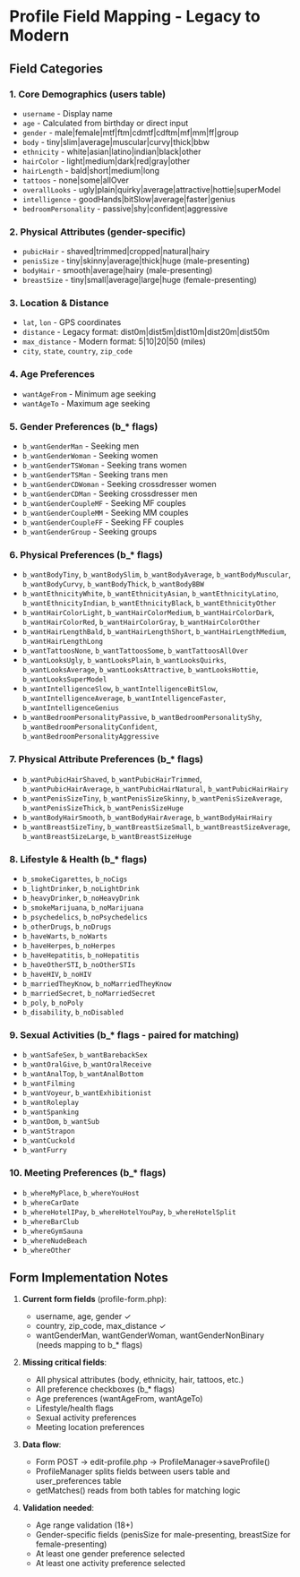 # Profile Field Mapping - Legacy to Modern

## Field Categories

### 1. Core Demographics (users table)
- `username` - Display name
- `age` - Calculated from birthday or direct input
- `gender` - male|female|mtf|ftm|cdmtf|cdftm|mf|mm|ff|group
- `body` - tiny|slim|average|muscular|curvy|thick|bbw
- `ethnicity` - white|asian|latino|indian|black|other
- `hairColor` - light|medium|dark|red|gray|other
- `hairLength` - bald|short|medium|long
- `tattoos` - none|some|allOver
- `overallLooks` - ugly|plain|quirky|average|attractive|hottie|superModel
- `intelligence` - goodHands|bitSlow|average|faster|genius
- `bedroomPersonality` - passive|shy|confident|aggressive

### 2. Physical Attributes (gender-specific)
- `pubicHair` - shaved|trimmed|cropped|natural|hairy
- `penisSize` - tiny|skinny|average|thick|huge (male-presenting)
- `bodyHair` - smooth|average|hairy (male-presenting)
- `breastSize` - tiny|small|average|large|huge (female-presenting)

### 3. Location & Distance
- `lat`, `lon` - GPS coordinates
- `distance` - Legacy format: dist0m|dist5m|dist10m|dist20m|dist50m
- `max_distance` - Modern format: 5|10|20|50 (miles)
- `city`, `state`, `country`, `zip_code`

### 4. Age Preferences
- `wantAgeFrom` - Minimum age seeking
- `wantAgeTo` - Maximum age seeking

### 5. Gender Preferences (b_* flags)
- `b_wantGenderMan` - Seeking men
- `b_wantGenderWoman` - Seeking women
- `b_wantGenderTSWoman` - Seeking trans women
- `b_wantGenderTSMan` - Seeking trans men
- `b_wantGenderCDWoman` - Seeking crossdresser women
- `b_wantGenderCDMan` - Seeking crossdresser men
- `b_wantGenderCoupleMF` - Seeking MF couples
- `b_wantGenderCoupleMM` - Seeking MM couples
- `b_wantGenderCoupleFF` - Seeking FF couples
- `b_wantGenderGroup` - Seeking groups

### 6. Physical Preferences (b_* flags)
- `b_wantBodyTiny`, `b_wantBodySlim`, `b_wantBodyAverage`, `b_wantBodyMuscular`, `b_wantBodyCurvy`, `b_wantBodyThick`, `b_wantBodyBBW`
- `b_wantEthnicityWhite`, `b_wantEthnicityAsian`, `b_wantEthnicityLatino`, `b_wantEthnicityIndian`, `b_wantEthnicityBlack`, `b_wantEthnicityOther`
- `b_wantHairColorLight`, `b_wantHairColorMedium`, `b_wantHairColorDark`, `b_wantHairColorRed`, `b_wantHairColorGray`, `b_wantHairColorOther`
- `b_wantHairLengthBald`, `b_wantHairLengthShort`, `b_wantHairLengthMedium`, `b_wantHairLengthLong`
- `b_wantTattoosNone`, `b_wantTattoosSome`, `b_wantTattoosAllOver`
- `b_wantLooksUgly`, `b_wantLooksPlain`, `b_wantLooksQuirks`, `b_wantLooksAverage`, `b_wantLooksAttractive`, `b_wantLooksHottie`, `b_wantLooksSuperModel`
- `b_wantIntelligenceSlow`, `b_wantIntelligenceBitSlow`, `b_wantIntelligenceAverage`, `b_wantIntelligenceFaster`, `b_wantIntelligenceGenius`
- `b_wantBedroomPersonalityPassive`, `b_wantBedroomPersonalityShy`, `b_wantBedroomPersonalityConfident`, `b_wantBedroomPersonalityAggressive`

### 7. Physical Attribute Preferences (b_* flags)
- `b_wantPubicHairShaved`, `b_wantPubicHairTrimmed`, `b_wantPubicHairAverage`, `b_wantPubicHairNatural`, `b_wantPubicHairHairy`
- `b_wantPenisSizeTiny`, `b_wantPenisSizeSkinny`, `b_wantPenisSizeAverage`, `b_wantPenisSizeThick`, `b_wantPenisSizeHuge`
- `b_wantBodyHairSmooth`, `b_wantBodyHairAverage`, `b_wantBodyHairHairy`
- `b_wantBreastSizeTiny`, `b_wantBreastSizeSmall`, `b_wantBreastSizeAverage`, `b_wantBreastSizeLarge`, `b_wantBreastSizeHuge`

### 8. Lifestyle & Health (b_* flags)
- `b_smokeCigarettes`, `b_noCigs`
- `b_lightDrinker`, `b_noLightDrink`
- `b_heavyDrinker`, `b_noHeavyDrink`
- `b_smokeMarijuana`, `b_noMarijuana`
- `b_psychedelics`, `b_noPsychedelics`
- `b_otherDrugs`, `b_noDrugs`
- `b_haveWarts`, `b_noWarts`
- `b_haveHerpes`, `b_noHerpes`
- `b_haveHepatitis`, `b_noHepatitis`
- `b_haveOtherSTI`, `b_noOtherSTIs`
- `b_haveHIV`, `b_noHIV`
- `b_marriedTheyKnow`, `b_noMarriedTheyKnow`
- `b_marriedSecret`, `b_noMarriedSecret`
- `b_poly`, `b_noPoly`
- `b_disability`, `b_noDisabled`

### 9. Sexual Activities (b_* flags - paired for matching)
- `b_wantSafeSex`, `b_wantBarebackSex`
- `b_wantOralGive`, `b_wantOralReceive`
- `b_wantAnalTop`, `b_wantAnalBottom`
- `b_wantFilming`
- `b_wantVoyeur`, `b_wantExhibitionist`
- `b_wantRoleplay`
- `b_wantSpanking`
- `b_wantDom`, `b_wantSub`
- `b_wantStrapon`
- `b_wantCuckold`
- `b_wantFurry`

### 10. Meeting Preferences (b_* flags)
- `b_whereMyPlace`, `b_whereYouHost`
- `b_whereCarDate`
- `b_whereHotelIPay`, `b_whereHotelYouPay`, `b_whereHotelSplit`
- `b_whereBarClub`
- `b_whereGymSauna`
- `b_whereNudeBeach`
- `b_whereOther`

## Form Implementation Notes

1. **Current form fields** (profile-form.php):
   - username, age, gender ✓
   - country, zip_code, max_distance ✓
   - wantGenderMan, wantGenderWoman, wantGenderNonBinary (needs mapping to b_* flags)

2. **Missing critical fields**:
   - All physical attributes (body, ethnicity, hair, tattoos, etc.)
   - All preference checkboxes (b_* flags)
   - Age preferences (wantAgeFrom, wantAgeTo)
   - Lifestyle/health flags
   - Sexual activity preferences
   - Meeting location preferences

3. **Data flow**:
   - Form POST → edit-profile.php → ProfileManager->saveProfile()
   - ProfileManager splits fields between users table and user_preferences table
   - getMatches() reads from both tables for matching logic

4. **Validation needed**:
   - Age range validation (18+)
   - Gender-specific fields (penisSize for male-presenting, breastSize for female-presenting)
   - At least one gender preference selected
   - At least one activity preference selected
